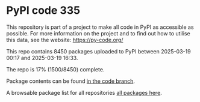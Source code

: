 # PyPI code 335

This repository is part of a project to make all code in PyPI as accessible as possible. For more information 
on the project and to find out how to utilise this data, see the website: https://py-code.org/

This repo contains 8450 packages uploaded to PyPI between 
2025-03-19 00:17 and 2025-03-19 16:33.

The repo is 17% (1500/8450) complete.

Package contents can be found [in the code branch](https://github.com/pypi-data/pypi-mirror-335/tree/code/packages).

A browsable package list for all repositories [all packages here](https://py-code.org/repositories/pypi-mirror-335).



